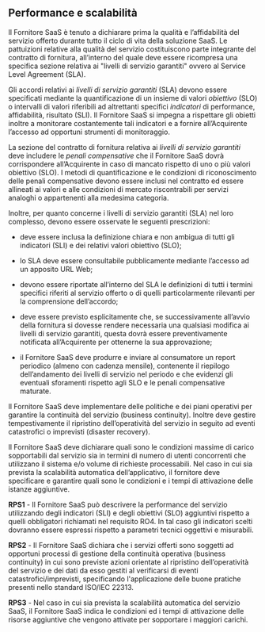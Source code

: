 ## Performance e scalabilità

Il Fornitore SaaS è tenuto a dichiarare prima la qualità e l’affidabilità del
servizio offerto durante tutto il ciclo di vita della soluzione SaaS. Le
pattuizioni relative alla qualità del servizio costituiscono parte integrante
del contratto di fornitura, all’interno del quale deve essere ricompresa una
specifica sezione relativa ai "livelli di servizio garantiti" ovvero al Service
Level Agreement (SLA).

Gli accordi relativi ai *livelli di servizio garantiti* (SLA) devono essere
specificati mediante la quantificazione di un insieme di valori *obiettivo*
(SLO) o intervalli di valori riferibili ad altrettanti specifici *indicatori*
di performance, affidabilità, risultato (SLI). Il Fornitore SaaS si impegna a
rispettare gli obietti inoltre a monitorare costantemente tali indicatori e a
fornire all’Acquirente l’accesso ad opportuni strumenti di monitoraggio.

La sezione del contratto di fornitura relativa ai *livelli di servizio
garantiti* deve includere le *penali compensative* che il Fornitore SaaS dovrà
corrispondere all’Acquirente in caso  di mancato rispetto di uno o più valori
obiettivo (SLO). I metodi di quantificazione e le condizioni di riconoscimento
delle penali compensative devono essere inclusi nel contratto ed essere
allineati ai valori e alle condizioni di mercato riscontrabili per servizi
analoghi o appartenenti alla medesima categoria.

Inoltre, per quanto concerne i livelli di servizio garantiti (SLA) nel loro
complesso, devono essere osservate le seguenti prescrizioni:

* deve essere inclusa la definizione chiara e non ambigua di tutti gli
  indicatori (SLI) e dei relativi valori obiettivo (SLO);

* lo SLA deve essere consultabile pubblicamente mediante l’accesso ad un
  apposito URL Web;

* devono essere riportate all’interno del SLA le definizioni di tutti i termini
  specifici riferiti al servizio offerto o di quelli particolarmente rilevanti
  per la comprensione dell’accordo;

* deve essere previsto esplicitamente che, se successivamente all’avvio della
  fornitura si dovesse rendere necessaria una qualsiasi modifica ai livelli di
  servizio garantiti, questa dovrà essere preventivamente notificata
  all’Acquirente per ottenerne la sua approvazione;

* il Fornitore SaaS deve produrre e inviare al consumatore un report periodico
  (almeno con cadenza mensile), contenente il riepilogo dell’andamento dei
  livelli di servizio nel periodo e che evidenzi gli eventuali sforamenti
  rispetto agli SLO e le penali compensative maturate.

Il Fornitore SaaS deve implementare delle politiche e dei piani operativi per
garantire la continuità del servizio (business continuity). Inoltre deve
gestire tempestivamente il ripristino dell’operatività del servizio in seguito
ad eventi catastrofici o imprevisti (disaster recovery).

Il Fornitore SaaS deve dichiarare quali sono le condizioni massime di carico
sopportabili dal servizio sia in termini di numero di utenti concorrenti che
utilizzano il sistema e/o volume di richieste processabili. Nel caso in cui sia
prevista la scalabilità automatica dell’applicativo, il fornitore deve
specificare e garantire quali sono le condizioni e i tempi di attivazione delle
istanze aggiuntive.


**RPS1** - Il Fornitore SaaS può descrivere la performance del servizio
utilizzando degli indicatori (SLI) e degli obiettivi (SLO) aggiuntivi rispetto
a quelli obbligatori richiamati nel requisito RO4. In tal caso gli indicatori
scelti dovranno essere espressi rispetto a parametri tecnici oggettivi e
misurabili.

**RPS2** - Il Fornitore SaaS dichiara che i servizi offerti sono soggetti ad
opportuni processi di gestione della continuità operativa (business continuity)
in cui sono previste azioni orientate al ripristino dell’operatività del
servizio e dei dati da esso gestiti al verificarsi di eventi
catastrofici/imprevisti, specificando l'applicazione delle buone pratiche
presenti nello standard ISO/IEC 22313.

**RPS3** - Nel caso in cui sia prevista la scalabilità automatica del servizio
SaaS, il Fornitore SaaS indica le condizioni ed i tempi di attivazione delle
risorse aggiuntive che vengono attivate per sopportare i maggiori carichi.


